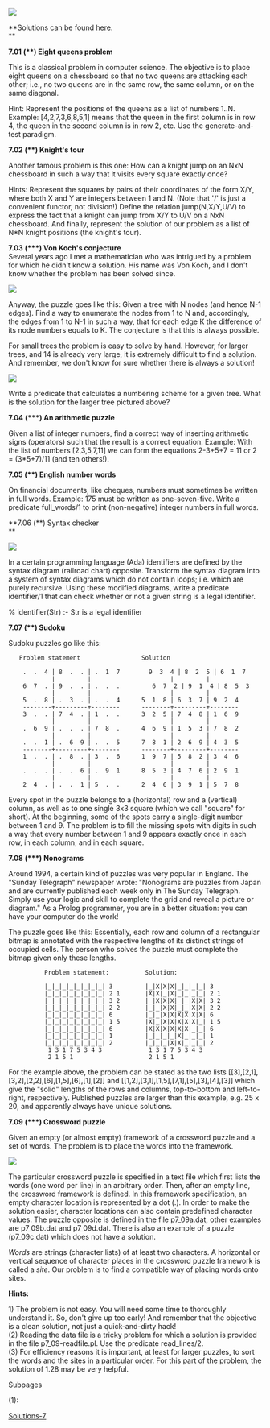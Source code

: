 <a
href="http://sites.google.com/site/prologsite/prolog-problems/7/solutions-7"
rel="nofollow"><img
src="https://sites.google.com/site/prologsite/_/rsrc/1264864357592/home/prolog-program.gif"
data-border="0" /></a>

  
**Solutions can be found <a
href="http://sites.google.com/site/prologsite/prolog-problems/7/solutions-7"
rel="nofollow">here</a>.  
**

  
  
**7.01 (\*\*) Eight queens problem**  
  

This is a classical problem in computer science. The objective is to
place eight queens on a chessboard so that no two queens are attacking
each other; i.e., no two queens are in the same row, the same column, or
on the same diagonal.  
  
Hint: Represent the positions of the queens as a list of numbers 1..N.
Example: \[4,2,7,3,6,8,5,1\] means that the queen in the first column is
in row 4, the queen in the second column is in row 2, etc. Use the
generate-and-test paradigm.  
  

**7.02 (\*\*) Knight's tour**  
  

Another famous problem is this one: How can a knight jump on an NxN
chessboard in such a way that it visits every square exactly once?  
  
Hints: Represent the squares by pairs of their coordinates of the form
X/Y, where both X and Y are integers between 1 and N. (Note that '/' is
just a convenient functor, not division!) Define the relation
jump(N,X/Y,U/V) to express the fact that a knight can jump from X/Y to
U/V on a NxN chessboard. And finally, represent the solution of our
problem as a list of N\*N knight positions (the knight's tour).  
  

**7.03 (\*\*\*) Von Koch's conjecture**  
Several years ago I met a mathematician who was intrigued by a problem
for which he didn't know a solution. His name was Von Koch, and I don't
know whether the problem has been solved since.  

<a
href="https://sites.google.com/site/prologsite/prolog-problems/7/p92a.gif?attredirects=0"
data-imageanchor="1"><img
src="https://sites.google.com/site/prologsite/_/rsrc/1264955485190/prolog-problems/7/p92a.gif"
data-border="0" /></a>

  
Anyway, the puzzle goes like this: Given a tree with N nodes (and hence
N-1 edges). Find a way to enumerate the nodes from 1 to N and,
accordingly, the edges from 1 to N-1 in such a way, that for each edge K
the difference of its node numbers equals to K. The conjecture is that
this is always possible.  
  
For small trees the problem is easy to solve by hand. However, for
larger trees, and 14 is already very large, it is extremely difficult to
find a solution. And remember, we don't know for sure whether there is
always a solution!

  

<a
href="https://sites.google.com/site/prologsite/prolog-problems/7/p92b.gif?attredirects=0"
data-imageanchor="1"><img
src="https://sites.google.com/site/prologsite/_/rsrc/1264955528417/prolog-problems/7/p92b.gif"
data-border="0" /></a>

  
Write a predicate that calculates a numbering scheme for a given tree.
What is the solution for the larger tree pictured above?  
  

**7.04 (\*\*\*) An arithmetic puzzle**  
  

Given a list of integer numbers, find a correct way of inserting
arithmetic signs (operators) such that the result is a correct equation.
Example: With the list of numbers \[2,3,5,7,11\] we can form the
equations 2-3+5+7 = 11 or 2 = (3\*5+7)/11 (and ten others!).  
  

**7.05 (\*\*) English number words**  
  

On financial documents, like cheques, numbers must sometimes be written
in full words. Example: 175 must be written as one-seven-five. Write a
predicate full_words/1 to print (non-negative) integer numbers in full
words.  
  

**7.06 (\*\*) Syntax checker  
**  
  

<a
href="https://sites.google.com/site/prologsite/prolog-problems/7/p96.gif?attredirects=0"
data-imageanchor="1"><img
src="https://sites.google.com/site/prologsite/_/rsrc/1264955783053/prolog-problems/7/p96.gif"
data-border="0" /></a>

  

In a certain programming language (Ada) identifiers are defined by the
syntax diagram (railroad chart) opposite. Transform the syntax diagram
into a system of syntax diagrams which do not contain loops; i.e. which
are purely recursive. Using these modified diagrams, write a predicate
identifier/1 that can check whether or not a given string is a legal
identifier.  
  
% identifier(Str) :- Str is a legal identifier

  
  
**7.07 (\*\*) Sudoku**  
  

Sudoku puzzles go like this:

       Problem statement                 Solution

        .  .  4 | 8  .  . | .  1  7        9  3  4 | 8  2  5 | 6  1  7         
                |         |                      |         |
        6  7  . | 9  .  . | .  .  .         6  7  2 | 9  1  4 | 8  5  3
                |         |                      |         |
        5  .  8 | .  3  . | .  .  4      5  1  8 | 6  3  7 | 9  2  4
        --------+---------+--------      --------+---------+--------
        3  .  . | 7  4  . | 1  .  .      3  2  5 | 7  4  8 | 1  6  9
                |         |                      |         |
        .  6  9 | .  .  . | 7  8  .      4  6  9 | 1  5  3 | 7  8  2
                |         |                      |         |
        .  .  1 | .  6  9 | .  .  5      7  8  1 | 2  6  9 | 4  3  5
        --------+---------+--------      --------+---------+--------
        1  .  . | .  8  . | 3  .  6      1  9  7 | 5  8  2 | 3  4  6
                |         |                      |         |
        .  .  . | .  .  6 | .  9  1      8  5  3 | 4  7  6 | 2  9  1
                |         |                      |         |
        2  4  . | .  .  1 | 5  .  .      2  4  6 | 3  9  1 | 5  7  8
      

Every spot in the puzzle belongs to a (horizontal) row and a (vertical)
column, as well as to one single 3x3 square (which we call "square" for
short). At the beginning, some of the spots carry a single-digit number
between 1 and 9. The problem is to fill the missing spots with digits in
such a way that every number between 1 and 9 appears exactly once in
each row, in each column, and in each square.

  
  
**7.08 (\*\*\*) Nonograms**  
  

Around 1994, a certain kind of puzzles was very popular in England. The
"Sunday Telegraph" newspaper wrote: "Nonograms are puzzles from Japan
and are currently published each week only in The Sunday Telegraph.
Simply use your logic and skill to complete the grid and reveal a
picture or diagram." As a Prolog programmer, you are in a better
situation: you can have your computer do the work!  
  
The puzzle goes like this: Essentially, each row and column of a
rectangular bitmap is annotated with the respective lengths of its
distinct strings of occupied cells. The person who solves the puzzle
must complete the bitmap given only these lengths.

              Problem statement:          Solution:

              |_|_|_|_|_|_|_|_| 3         |_|X|X|X|_|_|_|_| 3           
              |_|_|_|_|_|_|_|_| 2 1       |X|X|_|X|_|_|_|_| 2 1         
              |_|_|_|_|_|_|_|_| 3 2       |_|X|X|X|_|_|X|X| 3 2         
              |_|_|_|_|_|_|_|_| 2 2       |_|_|X|X|_|_|X|X| 2 2         
              |_|_|_|_|_|_|_|_| 6         |_|_|X|X|X|X|X|X| 6           
              |_|_|_|_|_|_|_|_| 1 5       |X|_|X|X|X|X|X|_| 1 5         
              |_|_|_|_|_|_|_|_| 6         |X|X|X|X|X|X|_|_| 6           
              |_|_|_|_|_|_|_|_| 1         |_|_|_|_|X|_|_|_| 1           
              |_|_|_|_|_|_|_|_| 2         |_|_|_|X|X|_|_|_| 2           
               1 3 1 7 5 3 4 3             1 3 1 7 5 3 4 3              
               2 1 5 1                     2 1 5 1                      
       

For the example above, the problem can be stated as the two lists
\[\[3\],\[2,1\],\[3,2\],\[2,2\],\[6\],\[1,5\],\[6\],\[1\],\[2\]\] and
\[\[1,2\],\[3,1\],\[1,5\],\[7,1\],\[5\],\[3\],\[4\],\[3\]\] which give
the "solid" lengths of the rows and columns, top-to-bottom and
left-to-right, respectively. Published puzzles are larger than this
example, e.g. 25 x 20, and apparently always have unique solutions.  
  

**7.09 (\*\*\*) Crossword puzzle**  
  

Given an empty (or almost empty) framework of a crossword puzzle and a
set of words. The problem is to place the words into the framework.  
  

<a
href="https://sites.google.com/site/prologsite/prolog-problems/7/p99.gif?attredirects=0"
data-imageanchor="1"><img
src="https://sites.google.com/site/prologsite/_/rsrc/1264956149766/prolog-problems/7/p99.gif"
data-border="0" /></a>

  

The particular crossword puzzle is specified in a text file which first
lists the words (one word per line) in an arbitrary order. Then, after
an empty line, the crossword framework is defined. In this framework
specification, an empty character location is represented by a dot (.).
In order to make the solution easier, character locations can also
contain predefined character values. The puzzle opposite is defined in
the file p7_09a.dat, other examples are p7_09b.dat and p7_09d.dat. There
is also an example of a puzzle (p7_09c.dat) which does not have a
solution.  
  
*Words* are strings (character lists) of at least two characters. A
horizontal or vertical sequence of character places in the crossword
puzzle framework is called a *site*. Our problem is to find a compatible
way of placing words onto sites.  
  
**Hints:**  

1\) The problem is not easy. You will need some time to thoroughly
understand it. So, don't give up too early! And remember that the
objective is a clean solution, not just a quick-and-dirty hack!  
(2) Reading the data file is a tricky problem for which a solution is
provided in the file p7_09-readfile.pl. Use the predicate
read_lines/2.  
(3) For efficiency reasons it is important, at least for larger puzzles,
to sort the words and the sites in a particular order. For this part of
the problem, the solution of 1.28 may be very helpful.

Subpages

(1):

<a href="/site/prologsite/prolog-problems/7/solutions-7"
dir="ltr">Solutions-7</a>
